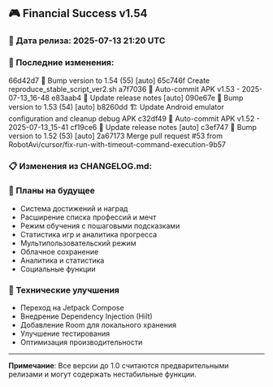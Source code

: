 ## 🎮 Financial Success v1.54

### 📅 Дата релиза: 2025-07-13 21:20 UTC

### 🔄 Последние изменения:
66d42d7 🔖 Bump version to 1.54 (55) [auto]
65c746f Create reproduce_stable_script_ver2.sh
a7f7036 📱 Auto-commit APK v1.53 - 2025-07-13_16-48
e83aab4 📝 Update release notes [auto]
090e67e 🔖 Bump version to 1.53 (54) [auto]
b8260dd 🏗️ Update Android emulator configuration and cleanup debug APK
c32df49 📱 Auto-commit APK v1.52 - 2025-07-13_15-41
cf19ce6 📝 Update release notes [auto]
c3ef747 🔖 Bump version to 1.52 (53) [auto]
2a67173 Merge pull request #53 from RobotAvi/cursor/fix-run-with-timeout-command-execution-9b57

### 📋 Изменения из CHANGELOG.md:
### 🔮 Планы на будущее
- Система достижений и наград
- Расширение списка профессий и мечт
- Режим обучения с пошаговыми подсказками
- Статистика игр и аналитика прогресса
- Мультипользовательский режим
- Облачное сохранение
- Аналитика и статистика
- Социальные функции

### 🔧 Технические улучшения
- Переход на Jetpack Compose
- Внедрение Dependency Injection (Hilt)
- Добавление Room для локального хранения
- Улучшение тестирования
- Оптимизация производительности

---

**Примечание**: Все версии до 1.0 считаются предварительными релизами и могут содержать нестабильные функции.